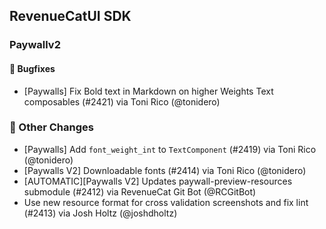 ## RevenueCatUI SDK
### Paywallv2
#### 🐞 Bugfixes
* [Paywalls] Fix Bold text in Markdown on higher Weights Text composables (#2421) via Toni Rico (@tonidero)

### 🔄 Other Changes
* [Paywalls] Add `font_weight_int` to `TextComponent` (#2419) via Toni Rico (@tonidero)
* [Paywalls V2] Downloadable fonts (#2414) via Toni Rico (@tonidero)
* [AUTOMATIC][Paywalls V2] Updates paywall-preview-resources submodule (#2412) via RevenueCat Git Bot (@RCGitBot)
* Use new resource format for cross validation screenshots and fix lint (#2413) via Josh Holtz (@joshdholtz)
